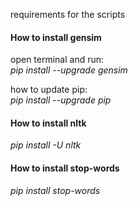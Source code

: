 requirements for the scripts

#### How to install gensim

open terminal and run:   
*pip install --upgrade gensim*

how to update pip:   
*pip install --upgrade pip*

#### How to install nltk
*pip install -U nltk*


#### How to install stop-words
*pip install stop-words*
